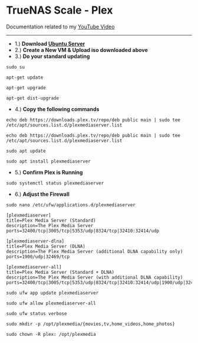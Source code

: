 # TrueNAS Scale - Plex
Documentation related to my [YouTube Video](https://www.youtube.com/@morgansmodifications)
___
- 1.) **Download [Ubuntu Server](https://ubuntu.com/download/server)**
 - 2.) **Create a New VM & Upload iso downloaded above**
 - 3.) **Do your standard updating**
```
sudo su
```
```
apt-get update
```
```
apt-get upgrade
```
```
apt-get dist-upgrade
```
 - 4.) **Copy the following commands**
```
echo deb https://downloads.plex.tv/repo/deb public main | sudo tee /etc/apt/sources.list.d/plexmediaserver.list
```
```
echo deb https://downloads.plex.tv/repo/deb public main | sudo tee /etc/apt/sources.list.d/plexmediaserver.list
```
```
sudo apt update
```
```
sudo apt install plexmediaserver
```
 - 5.) **Confirm Plex is Running**
```
sudo systemctl status plexmediaserver
```
 - 6.) **Adjust the Firewall**
```
sudo nano /etc/ufw/applications.d/plexmediaserver
```
```
[plexmediaserver]
title=Plex Media Server (Standard)
description=The Plex Media Server
ports=32400/tcp|3005/tcp|5353/udp|8324/tcp|32410:32414/udp

[plexmediaserver-dlna]
title=Plex Media Server (DLNA)
description=The Plex Media Server (additional DLNA capability only)
ports=1900/udp|32469/tcp

[plexmediaserver-all]
title=Plex Media Server (Standard + DLNA)
description=The Plex Media Server (with additional DLNA capability)
ports=32400/tcp|3005/tcp|5353/udp|8324/tcp|32410:32414/udp|1900/udp|32469/tcp
```
```
sudo ufw app update plexmediaserver
```
```
sudo ufw allow plexmediaserver-all
```
```
sudo ufw status verbose
```
```
sudo mkdir -p /opt/plexmedia/{movies,tv,home_videos,home_photos}
```
```
sudo chown -R plex: /opt/plexmedia
```
